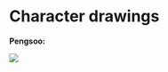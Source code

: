 # Character drawings

**Pengsoo:**

![](C:\Users\adsle\Documents\freecodecamp\css_drawings\img\pengsoo-pg.jpg)